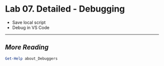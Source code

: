 # Lab 07. Detailed - Debugging

- Save local script
- Debug in VS Code

---

## *More Reading*

```PowerShell
Get-Help about_Debuggers
```
